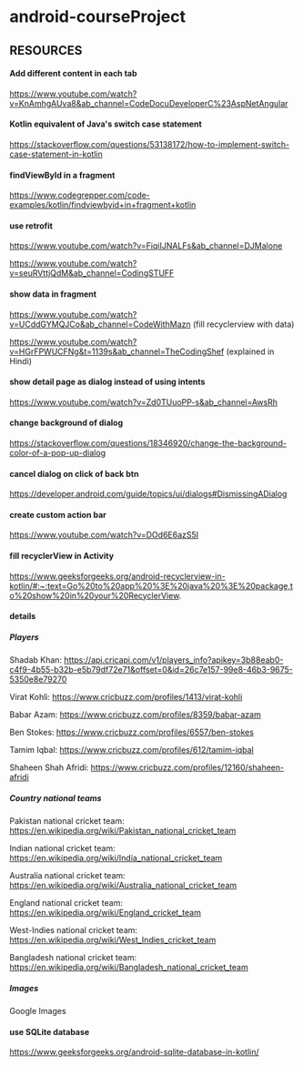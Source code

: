 # android-courseProject

## RESOURCES

#### Add different content in each tab 
https://www.youtube.com/watch?v=KnAmhgAUva8&ab_channel=CodeDocuDeveloperC%23AspNetAngular


#### Kotlin equivalent of Java's switch case statement
https://stackoverflow.com/questions/53138172/how-to-implement-switch-case-statement-in-kotlin


#### findViewById in a fragment
https://www.codegrepper.com/code-examples/kotlin/findviewbyid+in+fragment+kotlin


#### use retrofit
https://www.youtube.com/watch?v=FiqiIJNALFs&ab_channel=DJMalone

https://www.youtube.com/watch?v=seuRVttjQdM&ab_channel=CodingSTUFF

#### show data in fragment
https://www.youtube.com/watch?v=UCddGYMQJCo&ab_channel=CodeWithMazn (fill recyclerview with data)

https://www.youtube.com/watch?v=HGrFPWUCFNg&t=1139s&ab_channel=TheCodingShef  (explained in Hindi)

#### show detail page as dialog instead of using intents
https://www.youtube.com/watch?v=Zd0TUuoPP-s&ab_channel=AwsRh

#### change background of dialog
https://stackoverflow.com/questions/18346920/change-the-background-color-of-a-pop-up-dialog

#### cancel dialog on click of back btn
https://developer.android.com/guide/topics/ui/dialogs#DismissingADialog

#### create custom action bar
https://www.youtube.com/watch?v=DOd6E6azS5I

#### fill recyclerView in Activity
https://www.geeksforgeeks.org/android-recyclerview-in-kotlin/#:~:text=Go%20to%20app%20%3E%20java%20%3E%20package,to%20show%20in%20your%20RecyclerView.

#### details
##### Players
Shadab Khan: https://api.cricapi.com/v1/players_info?apikey=3b88eab0-c4f9-4b55-b32b-e5b79df72e71&offset=0&id=26c7e157-99e8-46b3-9675-5350e8e79270

Virat Kohli: https://www.cricbuzz.com/profiles/1413/virat-kohli

Babar Azam: https://www.cricbuzz.com/profiles/8359/babar-azam

Ben Stokes: https://www.cricbuzz.com/profiles/6557/ben-stokes

Tamim Iqbal: https://www.cricbuzz.com/profiles/612/tamim-iqbal

Shaheen Shah Afridi: https://www.cricbuzz.com/profiles/12160/shaheen-afridi

##### Country national teams
Pakistan national cricket team: https://en.wikipedia.org/wiki/Pakistan_national_cricket_team

Indian national cricket team: https://en.wikipedia.org/wiki/India_national_cricket_team

Australia national cricket team: https://en.wikipedia.org/wiki/Australia_national_cricket_team

England national cricket team: https://en.wikipedia.org/wiki/England_cricket_team

West-Indies national cricket team: https://en.wikipedia.org/wiki/West_Indies_cricket_team

Bangladesh national cricket team: https://en.wikipedia.org/wiki/Bangladesh_national_cricket_team

##### Images
Google Images

#### use SQLite database
https://www.geeksforgeeks.org/android-sqlite-database-in-kotlin/